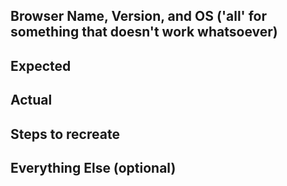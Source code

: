 ## Browser Name, Version, and OS ('all' for something that doesn't work whatsoever)

## Expected

## Actual

## Steps to recreate

## Everything Else (optional)
